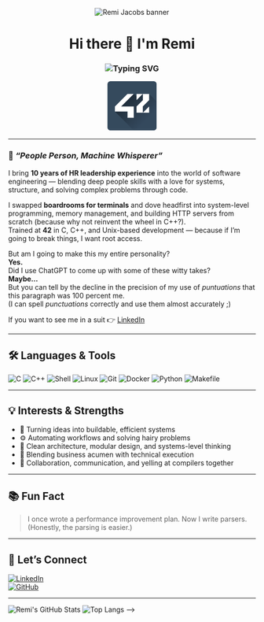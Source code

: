 <!-- GitHub Profile README for Remi-Jacobs -->

<p align="center">
  <img src="https://capsule-render.vercel.app/api?type=waving&color=0:141e30,100:243b55&height=200&section=header&text=Remi%20Jacobs&fontSize=40&fontAlignY=35&animation=twinkling&fontColor=ffffff" alt="Remi Jacobs banner" />
</p>


<h1 align="center">
  Hi there 👋 I'm Remi  
</h1>

<h3 align="center">
  <img src="https://readme-typing-svg.herokuapp.com?font=Fira+Code&size=22&pause=1000&color=00BFFF&center=true&vCenter=true&width=440&lines=Recovering+HR+Leader+%F0%9F%92%BC;Systems+Programmer+in+C+%F0%9F%92%BB;OOP+Fan+%7C+Shell+Brawler+%F0%9F%90%9B;Trying+not+to+segfault...+today" alt="Typing SVG" />
</h3>

<p align="center">
  <img src="https://github.com/Remi-Jacobs/Remi-Jacobs/blob/09b92ae4a880c019eb47854edcf7483a1c0dccb2/icon-42-3.png" alt="42 Logo" width="100"/>
</p>

---

### 🧠 *“People Person, Machine Whisperer”*

I bring **10 years of HR leadership experience** into the world of software engineering — blending deep people skills with a love for systems, structure, and solving complex problems through code.

I swapped **boardrooms for terminals** and dove headfirst into system-level programming, memory management, and building HTTP servers from scratch (because why not reinvent the wheel in C++?).  
Trained at **42** in C, C++, and Unix-based development — because if I’m going to break things, I want root access.

But am I going to make this my entire personality?  
**Yes.**  
Did I use ChatGPT to come up with some of these witty takes?  
**Maybe…**  
But you can tell by the decline in the precision of my use of *puntuations* that this paragraph was 100 percent me.  
(I can spell *punctuations* correctly and use them almost accurately ;)

If you want to see me in a suit 👉 [LinkedIn](https://www.linkedin.com/in/remi-jacobs)

---

## 🛠️ Languages & Tools
![C](https://img.shields.io/badge/C-00599C?style=flat&logo=c&logoColor=white)
![C++](https://img.shields.io/badge/C++-00599C?style=flat&logo=cplusplus&logoColor=white)
![Shell](https://img.shields.io/badge/Shell-Bash-4EAA25?style=flat&logo=gnu-bash&logoColor=white)
![Linux](https://img.shields.io/badge/Linux-FCC624?style=flat&logo=linux&logoColor=black)
![Git](https://img.shields.io/badge/Git-F05032?style=flat&logo=git&logoColor=white)
![Docker](https://img.shields.io/badge/Docker-2496ED?style=flat&logo=docker&logoColor=white)
![Python](https://img.shields.io/badge/Python-3776AB?style=flat&logo=python&logoColor=white)
![Makefile](https://img.shields.io/badge/Makefile-000000?style=flat&logo=gnu&logoColor=white)

---

## 💡 Interests & Strengths
- 🚀 Turning ideas into buildable, efficient systems  
- ⚙️ Automating workflows and solving hairy problems  
- 🧠 Clean architecture, modular design, and systems-level thinking  
- 🤝 Blending business acumen with technical execution  
- 👥 Collaboration, communication, and yelling at compilers together  

---

## 📚 Fun Fact
> I once wrote a performance improvement plan. Now I write parsers.  
> (Honestly, the parsing is easier.)

---

## 🔗 Let’s Connect
[![LinkedIn](https://img.shields.io/badge/LinkedIn-Remi%20Jacobs-blue?style=flat&logo=linkedin)](https://www.linkedin.com/in/remi-jacobs)  
[![GitHub](https://img.shields.io/badge/GitHub-%40Remi--Jacobs-black?style=flat&logo=github)](https://github.com/Remi-Jacobs)

---

<!-- Optional GitHub Stats -->
![Remi's GitHub Stats](https://github-readme-stats.vercel.app/api?username=Remi-Jacobs&show_icons=true&theme=radical) 
![Top Langs](https://github-readme-stats.vercel.app/api/top-langs/?username=Remi-Jacobs&layout=compact&theme=radical) -->
